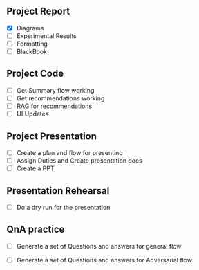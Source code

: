 ## Project Report 
- [x] Diagrams
- [ ] Experimental Results
- [ ] Formatting
- [ ] BlackBook

## Project Code
- [ ] Get Summary flow working
- [ ] Get recommendations working 
- [ ] RAG for recommendations 
- [ ] UI Updates

## Project Presentation
- [ ] Create a plan and flow for presenting
- [ ] Assign Duties and Create presentation docs
- [ ] Create a PPT
    
## Presentation Rehearsal
- [ ] Do a dry run for the presentation

## QnA practice
- [ ] Generate a set of Questions and answers for general flow
- [ ] Generate a set of Questions and answers for Adversarial flow

